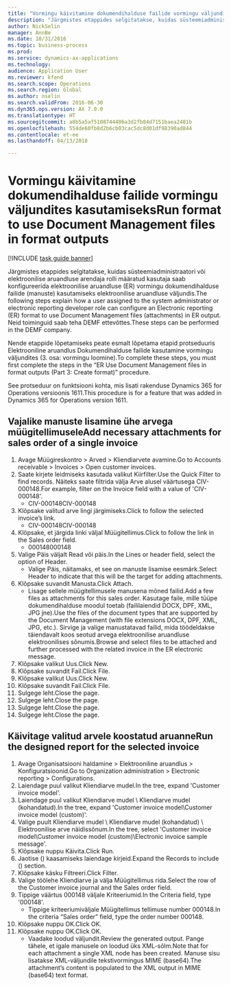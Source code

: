 ```yaml
--- 
title: "Vormingu käivitamine dokumendihalduse failide vormingu väljundites kasutamiseks"
description: "Järgmistes etappides selgitatakse, kuidas süsteemiadministraatori või elektroonilise aruandluse arendaja rolli määratud kasutaja saab konfigureerida elektroonilise aruandluse (ER) vormingu dokumendihalduse failide (manuste) kasutamiseks elektroonilise aruandluse väljundis."
author: NickSelin
manager: AnnBe
ms.date: 10/31/2016
ms.topic: business-process
ms.prod: 
ms.service: dynamics-ax-applications
ms.technology: 
audience: Application User
ms.reviewer: kfend
ms.search.scope: Operations
ms.search.region: Global
ms.author: nselin
ms.search.validFrom: 2016-06-30
ms.dyn365.ops.version: AX 7.0.0
ms.translationtype: HT
ms.sourcegitcommit: a8b5a5af5108744406a3d2fb84d7151baea2481b
ms.openlocfilehash: 554de60fb8d2b6cb03cac5dc8d01df98390ad844
ms.contentlocale: et-ee
ms.lasthandoff: 04/13/2018

---
```

# <a name="run-format-to-use-document-management-files-in-format-outputs"></a><span data-ttu-id="bec0a-103">Vormingu käivitamine dokumendihalduse failide vormingu väljundites kasutamiseks</span><span class="sxs-lookup"><span data-stu-id="bec0a-103">Run format to use Document Management files in format outputs</span></span> 

[!INCLUDE [task guide banner](../../includes/task-guide-banner.md)]

<span data-ttu-id="bec0a-104">Järgmistes etappides selgitatakse, kuidas süsteemiadministraatori või elektroonilise aruandluse arendaja rolli määratud kasutaja saab konfigureerida elektroonilise aruandluse (ER) vormingu dokumendihalduse failide (manuste) kasutamiseks elektroonilise aruandluse väljundis.</span><span class="sxs-lookup"><span data-stu-id="bec0a-104">The following steps explain how a user assigned to the system administrator or electronic reporting developer role can configure an Electronic reporting (ER) format to use Document Management files (attachments) in ER output.</span></span> <span data-ttu-id="bec0a-105">Neid toiminguid saab teha DEMF ettevõttes.</span><span class="sxs-lookup"><span data-stu-id="bec0a-105">These steps can be performed in the DEMF company.</span></span>

<span data-ttu-id="bec0a-106">Nende etappide lõpetamiseks peate esmalt lõpetama etapid protseduuris Elektrooniline aruandlus Dokumendihalduse failide kasutamine vormingu väljundites (3. osa: vormingu loomine).</span><span class="sxs-lookup"><span data-stu-id="bec0a-106">To complete these steps, you must first complete the steps in the “ER Use Document Management files in format outputs (Part 3: Create format)” procedure.</span></span>

<span data-ttu-id="bec0a-107">See protseduur on funktsiooni kohta, mis lisati rakenduse Dynamics 365 for Operations versioonis 1611.</span><span class="sxs-lookup"><span data-stu-id="bec0a-107">This procedure is for a feature that was added in Dynamics 365 for Operations version 1611.</span></span>


## <a name="add-necessary-attachments-for-sales-order-of-a-single-invoice"></a><span data-ttu-id="bec0a-108">Vajalike manuste lisamine ühe arvega müügitellimusele</span><span class="sxs-lookup"><span data-stu-id="bec0a-108">Add necessary attachments for sales order of a single invoice</span></span>
1. <span data-ttu-id="bec0a-109">Avage Müügireskontro > Arved > Kliendiarvete avamine.</span><span class="sxs-lookup"><span data-stu-id="bec0a-109">Go to Accounts receivable > Invoices > Open customer invoices.</span></span>
2. <span data-ttu-id="bec0a-110">Saate kirjete leidmiseks kasutada valikut Kiirfilter.</span><span class="sxs-lookup"><span data-stu-id="bec0a-110">Use the Quick Filter to find records.</span></span> <span data-ttu-id="bec0a-111">Näiteks saate filtrida välja Arve alusel väärtusega CIV-000148.</span><span class="sxs-lookup"><span data-stu-id="bec0a-111">For example, filter on the Invoice field with a value of 'CIV-000148'.</span></span>
    * <span data-ttu-id="bec0a-112">CIV-000148</span><span class="sxs-lookup"><span data-stu-id="bec0a-112">CIV-000148</span></span>  
3. <span data-ttu-id="bec0a-113">Klõpsake valitud arve lingi järgimiseks.</span><span class="sxs-lookup"><span data-stu-id="bec0a-113">Click to follow the selected invoice’s link.</span></span>
    * <span data-ttu-id="bec0a-114">CIV-000148</span><span class="sxs-lookup"><span data-stu-id="bec0a-114">CIV-000148</span></span>  
4. <span data-ttu-id="bec0a-115">Klõpsake, et järgida linki väljal Müügitellimus.</span><span class="sxs-lookup"><span data-stu-id="bec0a-115">Click to follow the link in the Sales order field.</span></span>
    * <span data-ttu-id="bec0a-116">000148</span><span class="sxs-lookup"><span data-stu-id="bec0a-116">000148</span></span>  
5. <span data-ttu-id="bec0a-117">Valige Päis väljalt Read või päis.</span><span class="sxs-lookup"><span data-stu-id="bec0a-117">In the Lines or header field, select the option of Header.</span></span>
    * <span data-ttu-id="bec0a-118">Valige Päis, näitamaks, et see on manuste lisamise eesmärk.</span><span class="sxs-lookup"><span data-stu-id="bec0a-118">Select Header to indicate that this will be the target for adding attachments.</span></span>  
6. <span data-ttu-id="bec0a-119">Klõpsake suvandit Manusta.</span><span class="sxs-lookup"><span data-stu-id="bec0a-119">Click Attach.</span></span>
    * <span data-ttu-id="bec0a-120">Lisage sellele müügitellimusele manusena mõned failid.</span><span class="sxs-lookup"><span data-stu-id="bec0a-120">Add a few files as attachments for this sales order.</span></span> <span data-ttu-id="bec0a-121">Kasutage faile, mille tüüpe dokumendihalduse moodul toetab (faililaiendid DOCX, DPF, XML, JPG jne).</span><span class="sxs-lookup"><span data-stu-id="bec0a-121">Use the files of the document types that are supported by the Document Management (with file extensions DOCX, DPF, XML, JPG, etc.).</span></span> <span data-ttu-id="bec0a-122">Sirvige ja valige manustatavad failid, mida töödeldakse täiendavalt koos seotud arvega elektroonilise aruandluse elektroonilises sõnumis.</span><span class="sxs-lookup"><span data-stu-id="bec0a-122">Browse and select files to be attached and further processed with the related invoice in the ER electronic message.</span></span>  
7. <span data-ttu-id="bec0a-123">Klõpsake valikut Uus.</span><span class="sxs-lookup"><span data-stu-id="bec0a-123">Click New.</span></span>
8. <span data-ttu-id="bec0a-124">Klõpsake suvandit Fail.</span><span class="sxs-lookup"><span data-stu-id="bec0a-124">Click File.</span></span>
9. <span data-ttu-id="bec0a-125">Klõpsake valikut Uus.</span><span class="sxs-lookup"><span data-stu-id="bec0a-125">Click New.</span></span>
10. <span data-ttu-id="bec0a-126">Klõpsake suvandit Fail.</span><span class="sxs-lookup"><span data-stu-id="bec0a-126">Click File.</span></span>
11. <span data-ttu-id="bec0a-127">Sulgege leht.</span><span class="sxs-lookup"><span data-stu-id="bec0a-127">Close the page.</span></span>
12. <span data-ttu-id="bec0a-128">Sulgege leht.</span><span class="sxs-lookup"><span data-stu-id="bec0a-128">Close the page.</span></span>
13. <span data-ttu-id="bec0a-129">Sulgege leht.</span><span class="sxs-lookup"><span data-stu-id="bec0a-129">Close the page.</span></span>
14. <span data-ttu-id="bec0a-130">Sulgege leht.</span><span class="sxs-lookup"><span data-stu-id="bec0a-130">Close the page.</span></span>

## <a name="run-the-designed-report-for-the-selected-invoice"></a><span data-ttu-id="bec0a-131">Käivitage valitud arvele koostatud aruanne</span><span class="sxs-lookup"><span data-stu-id="bec0a-131">Run the designed report for the selected invoice</span></span>
1. <span data-ttu-id="bec0a-132">Avage Organisatsiooni haldamine > Elektrooniline aruandlus > Konfiguratsioonid.</span><span class="sxs-lookup"><span data-stu-id="bec0a-132">Go to Organization administration > Electronic reporting > Configurations.</span></span>
2. <span data-ttu-id="bec0a-133">Laiendage puul valikut Kliendiarve mudel.</span><span class="sxs-lookup"><span data-stu-id="bec0a-133">In the tree, expand 'Customer invoice model'.</span></span>
3. <span data-ttu-id="bec0a-134">Laiendage puul valikut Kliendiarve mudel \ Kliendiarve mudel (kohandatud).</span><span class="sxs-lookup"><span data-stu-id="bec0a-134">In the tree, expand 'Customer invoice model\Customer invoice model (custom)'.</span></span>
4. <span data-ttu-id="bec0a-135">Valige puult Kliendiarve mudel \ Kliendiarve mudel (kohandatud) \ Elektroonilise arve näidissõnum.</span><span class="sxs-lookup"><span data-stu-id="bec0a-135">In the tree, select 'Customer invoice model\Customer invoice model (custom)\Electronic invoice sample message'.</span></span>
5. <span data-ttu-id="bec0a-136">Klõpsake nuppu Käivita.</span><span class="sxs-lookup"><span data-stu-id="bec0a-136">Click Run.</span></span>
6. <span data-ttu-id="bec0a-137">Jaotise () kaasamiseks laiendage kirjeid.</span><span class="sxs-lookup"><span data-stu-id="bec0a-137">Expand the Records to include () section.</span></span>
7. <span data-ttu-id="bec0a-138">Klõpsake käsku Filtreeri.</span><span class="sxs-lookup"><span data-stu-id="bec0a-138">Click Filter.</span></span>
8. <span data-ttu-id="bec0a-139">Valige töölehe Kliendiarve ja välja Müügitellimus rida.</span><span class="sxs-lookup"><span data-stu-id="bec0a-139">Select the row of the Customer invoice journal and the Sales order field.</span></span>
9. <span data-ttu-id="bec0a-140">Tippige väärtus 000148 väljale Kriteeriumid.</span><span class="sxs-lookup"><span data-stu-id="bec0a-140">In the Criteria field, type '000148'.</span></span>
    * <span data-ttu-id="bec0a-141">Tippige kriteeriumiväljale Müügitellimus tellimuse number 000148.</span><span class="sxs-lookup"><span data-stu-id="bec0a-141">In the criteria “Sales order” field, type the order number 000148.</span></span>  
10. <span data-ttu-id="bec0a-142">Klõpsake nuppu OK.</span><span class="sxs-lookup"><span data-stu-id="bec0a-142">Click OK.</span></span>
11. <span data-ttu-id="bec0a-143">Klõpsake nuppu OK.</span><span class="sxs-lookup"><span data-stu-id="bec0a-143">Click OK.</span></span>
    * <span data-ttu-id="bec0a-144">Vaadake loodud väljundit.</span><span class="sxs-lookup"><span data-stu-id="bec0a-144">Review the generated output.</span></span> <span data-ttu-id="bec0a-145">Pange tähele, et igale manusele on loodud üks XML-sõlm.</span><span class="sxs-lookup"><span data-stu-id="bec0a-145">Note that for each attachment a single XML node has been created.</span></span> <span data-ttu-id="bec0a-146">Manuse sisu lisatakse XML-väljundile tekstivormingus MIME (base64).</span><span class="sxs-lookup"><span data-stu-id="bec0a-146">The attachment’s content is populated to the XML output in MIME (base64) text format.</span></span>  


